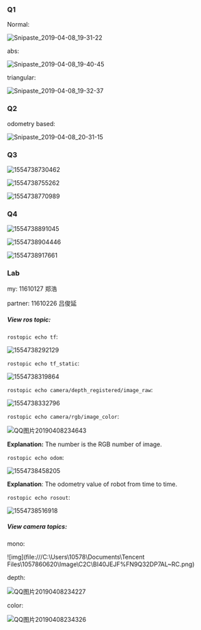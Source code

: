 ### Q1

Normal:

![Snipaste_2019-04-08_19-31-22](E:\Workspace\Matlab\Robotics\HW4\Snipaste_2019-04-08_19-31-22.png)



abs:

![Snipaste_2019-04-08_19-40-45](E:\Workspace\Matlab\Robotics\HW4\Snipaste_2019-04-08_19-40-45.png)



triangular:

![Snipaste_2019-04-08_19-32-37](E:\Workspace\Matlab\Robotics\HW4\Snipaste_2019-04-08_19-32-37.png)



### Q2

odometry based:

![Snipaste_2019-04-08_20-31-15](E:\Workspace\Matlab\Robotics\HW4\Snipaste_2019-04-08_20-31-15.png)



### Q3

![1554738730462](C:\Users\10578\AppData\Roaming\Typora\typora-user-images\1554738730462.png)



![1554738755262](C:\Users\10578\AppData\Roaming\Typora\typora-user-images\1554738755262.png)



![1554738770989](C:\Users\10578\AppData\Roaming\Typora\typora-user-images\1554738770989.png)



### Q4

![1554738891045](C:\Users\10578\AppData\Roaming\Typora\typora-user-images\1554738891045.png)

![1554738904446](C:\Users\10578\AppData\Roaming\Typora\typora-user-images\1554738904446.png)

![1554738917661](C:\Users\10578\AppData\Roaming\Typora\typora-user-images\1554738917661.png)

### Lab

my: 11610127 郑浩

partner: 11610226 吕俊延



##### View ros topic:

`rostopic echo tf`:

![1554738292129](C:\Users\10578\AppData\Roaming\Typora\typora-user-images\1554738292129.png)



`rostopic echo tf_static`:

![1554738319864](C:\Users\10578\AppData\Roaming\Typora\typora-user-images\1554738319864.png)

`rostopic echo camera/depth_registered/image_raw`:

![1554738332796](C:\Users\10578\AppData\Roaming\Typora\typora-user-images\1554738332796.png)

`rostopic echo camera/rgb/image_color`:

![QQ图片20190408234643](E:\Workspace\Matlab\Robotics\HW4\QQ图片20190408234643.jpg)

**Explanation:** The number is the RGB number of image.



`rostopic echo odom`:

![1554738458205](C:\Users\10578\AppData\Roaming\Typora\typora-user-images\1554738458205.png)

**Explanation**: The odometry value of robot from time to time.

`rostopic echo rosout`:

![1554738516918](C:\Users\10578\AppData\Roaming\Typora\typora-user-images\1554738516918.png)



##### View camera topics:

mono:

![img](file:///C:\Users\10578\Documents\Tencent Files\1057860620\Image\C2C\BI40JEJF%FN9Q32DP7AL~RC.png)

depth:

![QQ图片20190408234227](E:\Workspace\Matlab\Robotics\HW4\QQ图片20190408234227.png)

color:

![QQ图片20190408234326](E:\Workspace\Matlab\Robotics\HW4\QQ图片20190408234326.png)
